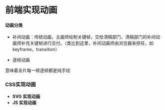 # 前端实现动画

#### 动画分类

+ 补间动画：传统动画，主画师绘制关键帧，交给清稿部门，清稿部门的补间动画师补充关键帧进行交付。（类比到这里，补间动画师由浏览器来担任，如keyframe，transition）

+ 逐帧动画

意味着全片每一帧逐帧都是纯手绘

### CSS实现动画



- **SVG 实现动画**
- **JS 实现动画**